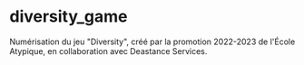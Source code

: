 # diversity_game
Numérisation du jeu "Diversity", créé par la promotion 2022-2023 de l'École Atypique, en collaboration avec Deastance Services.
